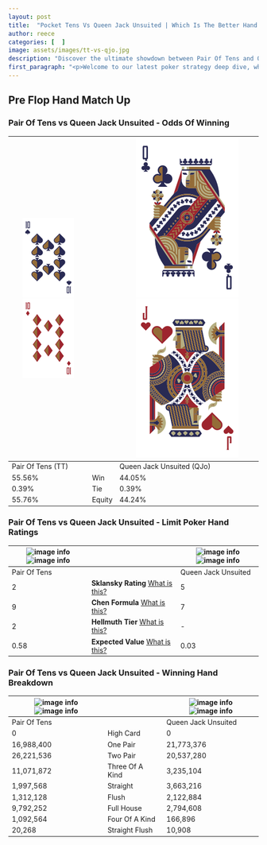 ```yaml
---
layout: post
title:  "Pocket Tens Vs Queen Jack Unsuited | Which Is The Better Hand In Poker? A Complete Guide"
author: reece
categories: [  ]
image: assets/images/tt-vs-qjo.jpg
description: "Discover the ultimate showdown between Pair Of Tens and Queen Jack Unsuited in poker! Uncover the odds, strategies, and scenarios where one hand triumphs over the other. Get ready to up your poker game with this thrilling analysis."
first_paragraph: "<p>Welcome to our latest poker strategy deep dive, where we're pitting two distinct hands against each other in a high-stakes showdown: Pair Of Tens vs Queen Jack Unsuited.</p><p>In the dynamic world of poker, every decision counts, and knowing which hand holds the upper hand is key to your success at the table.</p><p>In this article, we'll dissect these two hands, explore the scenarios where one dominates the other, and equip you with the knowledge to make strategic choices that can tip the odds in your favor.</p><p>Get ready to unravel the intriguing dynamics of these poker hands and elevate your game to new heights.</p>"
---
```




[comment]: # (sp0)

## Pre Flop Hand Match Up

<div class="table hand-ratings" markdown="1"> 



### Pair Of Tens vs Queen Jack Unsuited - Odds Of Winning


    
| ![image info](assets/images/hand1/t.png) ![image info](assets/images/hand1/to.png) |  | ![image info](assets/images/hand2/q.png) ![image info](assets/images/hand2/jo.png) |
| -------- | -------- | -------- |
| Pair Of Tens (TT) |  | Queen Jack Unsuited (QJo) |
| 55.56% | Win | 44.05% |
| 0.39% | Tie | 0.39% |
| 55.76% | Equity | 44.24% |




[comment]: # (sp1)



### Pair Of Tens vs Queen Jack Unsuited - Limit Poker Hand Ratings


    
| ![image info](https://www.riverpairs.com/assets/images/hand1/t.png) ![image info](https://www.riverpairs.com/assets/images/hand1/to.png) |  | ![image info](https://www.riverpairs.com/assets/images/hand2/q.png) ![image info](https://www.riverpairs.com/assets/images/hand2/jo.png) |
| -------- | -------- | -------- |
| Pair Of Tens |  | Queen Jack Unsuited |
| 2 | **Sklansky Rating** [What is this?](/sklansky-rating-explained) | 5 |
| 9 | **Chen Formula** [What is this?](/chen-formula-explained) | 7 |
| 2 | **Hellmuth Tier** [What is this?](/Hellmuth-tier-explained) | - |
| 0.58 | **Expected Value** [What is this?](/expected-value-explained) | 0.03 |




[comment]: # (sp2)



### Pair Of Tens vs Queen Jack Unsuited - Winning Hand Breakdown


    
| ![image info](https://www.riverpairs.com/assets/images/hand1/t.png) ![image info](https://www.riverpairs.com/assets/images/hand1/to.png) |  | ![image info](https://www.riverpairs.com/assets/images/hand2/q.png) ![image info](https://www.riverpairs.com/assets/images/hand2/jo.png) |
| -------- | -------- | -------- |
| Pair Of Tens |  | Queen Jack Unsuited |
| 0 | High Card | 0 |
| 16,988,400 | One Pair | 21,773,376 |
| 26,221,536 | Two Pair | 20,537,280 |
| 11,071,872 | Three Of A Kind | 3,235,104 |
| 1,997,568 | Straight | 3,663,216 |
| 1,312,128 | Flush | 2,122,884 |
| 9,792,252 | Full House | 2,794,608 |
| 1,092,564 | Four Of A Kind | 166,896 |
| 20,268 | Straight Flush | 10,908 |




[comment]: # (sp3)



</div>

[comment]: # (sp4)



[comment]: # (sp5)

